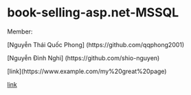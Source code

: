 # book-selling-asp.net-MSSQL

 Member:

<p>[Nguyễn Thái Quốc Phong] (https://github.com/qqphong2001)</p>
<p>[Nguyễn Đình Nghi] (https://github.com/shio-nguyen)</p>
[link](https://www.example.com/my%20great%20page)

<a href="https://www.example.com/my great page">link</a>

